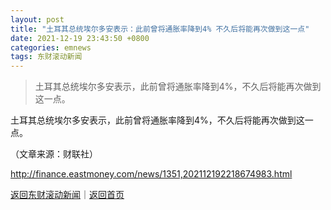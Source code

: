 ```yaml
---
layout: post
title: "土耳其总统埃尔多安表示：此前曾将通胀率降到4% 不久后将能再次做到这一点"
date: 2021-12-19 23:43:50 +0800
categories: emnews
tags: 东财滚动新闻
---
```

> 土耳其总统埃尔多安表示，此前曾将通胀率降到4%，不久后将能再次做到这一点。

<p>土耳其总统埃尔多安表示，此前曾将通胀率降到4%，不久后将能再次做到这一点。</p><p class="em_media">（文章来源：财联社）</p>

<http://finance.eastmoney.com/news/1351,202112192218674983.html>

[返回东财滚动新闻](//finews.withounder.com/emnews/)｜[返回首页](//finews.withounder.com/)